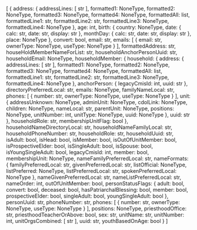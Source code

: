 [
  {
    address: {
      addressLines: [
        str
      ],
      formatted1: NoneType,
      formatted2: NoneType,
      formatted3: NoneType,
      formatted4: NoneType,
      formattedAll: list,
      formattedLine1: str,
      formattedLine2: str,
      formattedLine3: NoneType,
      formattedLine4: NoneType
    },
    age: int,
    birth: {
      country: NoneType,
      date: {
        calc: str,
        date: str,
        display: str
      },
      monthDay: {
        calc: str,
        date: str,
        display: str
      },
      place: NoneType
    },
    convert: bool,
    email: str,
    emails: [
      {
        email: str,
        ownerType: NoneType,
        useType: NoneType
      }
    ],
    formattedAddress: str,
    houseHoldMemberNameForList: str,
    householdAnchorPersonUuid: str,
    householdEmail: NoneType,
    householdMember: {
      household: {
        address: {
          addressLines: [
            str
          ],
          formatted1: NoneType,
          formatted2: NoneType,
          formatted3: NoneType,
          formatted4: NoneType,
          formattedAll: list,
          formattedLine1: str,
          formattedLine2: str,
          formattedLine3: NoneType,
          formattedLine4: NoneType
        },
        anchorPerson: {
          legacyCmisId: int,
          uuid: str
        },
        directoryPreferredLocal: str,
        emails: NoneType,
        familyNameLocal: str,
        phones: [
          {
            number: str,
            ownerType: NoneType,
            useType: NoneType
          }
        ],
        unit: {
          addressUnknown: NoneType,
          adminUnit: NoneType,
          cdolLink: NoneType,
          children: NoneType,
          nameLocal: str,
          parentUnit: NoneType,
          positions: NoneType,
          unitNumber: int,
          unitType: NoneType,
          uuid: NoneType
        },
        uuid: str
      },
      householdRole: str,
      membershipUnitFlag: bool
    },
    householdNameDirectoryLocal: str,
    householdNameFamilyLocal: str,
    householdPhoneNumber: str,
    householdRole: str,
    householdUuid: str,
    isAdult: bool,
    isHead: bool,
    isMember: bool,
    isOutOfUnitMember: bool,
    isProspectiveElder: bool,
    isSingleAdult: bool,
    isSpouse: bool,
    isYoungSingleAdult: bool,
    legacyCmisId: int,
    member: bool,
    membershipUnit: NoneType,
    nameFamilyPreferredLocal: str,
    nameFormats: {
      familyPreferredLocal: str,
      givenPreferredLocal: str,
      listOfficial: NoneType,
      listPreferred: NoneType,
      listPreferredLocal: str,
      spokenPreferredLocal: NoneType
    },
    nameGivenPreferredLocal: str,
    nameListPreferredLocal: str,
    nameOrder: int,
    outOfUnitMember: bool,
    personStatusFlags: {
      adult: bool,
      convert: bool,
      deceased: bool,
      hasPatriarchalBlessing: bool,
      member: bool,
      prospectiveElder: bool,
      singleAdult: bool,
      youngSingleAdult: bool
    },
    personUuid: str,
    phoneNumber: str,
    phones: [
      {
        number: str,
        ownerType: NoneType,
        useType: NoneType
      }
    ],
    positions: NoneType,
    priesthoodOffice: str,
    priesthoodTeacherOrAbove: bool,
    sex: str,
    unitName: str,
    unitNumber: int,
    unitOrgsCombined: [
      str
    ],
    uuid: str,
    youthBasedOnAge: bool
  }
]